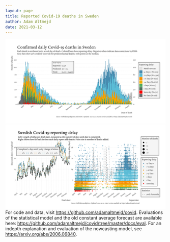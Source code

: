 ```yaml
---
layout: page
title: Reported Covid-19 deaths in Sweden
author: Adam Altmejd
date: 2021-03-12
---
```


![Graph of Swedish Covid-19 deaths with reporting delay.](deaths_lag_sweden_2021-03-12.png "Swedish Covid-19 deaths.")
![Graph of Swedish Covid-19 reporting delay in daily deaths.](lag_trend_sweden_2021-03-12.png "Trend in Swedish Covid-19 mortality reporting delay.")
For code and data, visit <https://github.com/adamaltmejd/covid>.
Evaluations of the statistical model and the old constant average forecast are available here: <https://github.com/adamaltmejd/covid/tree/master/docs/eval>.
For an indepth explanation and evaluation of the nowcasting model, see <https://arxiv.org/abs/2006.06840>.
